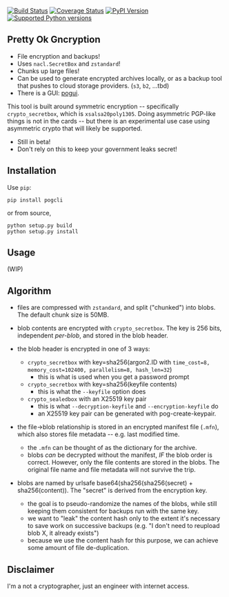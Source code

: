 [![Build Status](https://travis-ci.org/sz3/pog.svg?branch=master)](https://travis-ci.org/sz3/pog)
[![Coverage Status](https://coveralls.io/repos/github/sz3/pog/badge.svg?branch=master)](https://coveralls.io/github/sz3/pog?branch=master)
[![PyPI Version](https://img.shields.io/pypi/v/pogcli.svg)](https://pypi.python.org/pypi/pogcli)
[![Supported Python versions](https://img.shields.io/pypi/pyversions/pogcli.svg)](https://pypi.python.org/pypi/pogcli)

## Pretty Ok Gncryption

* File encryption and backups!
* Uses `nacl.SecretBox` and `zstandard`!
* Chunks up large files!
* Can be used to generate encrypted archives locally, or as a backup tool that pushes to cloud storage providers. (`s3`, `b2`, ...tbd)
* There is a GUI: [pogui](https://github.com/sz3/pogui).

This tool is built around symmetric encryption -- specifically `crypto_secretbox`, which is `xsalsa20poly1305`. Doing asymmetric PGP-like things is not in the cards -- but there is an experimental use case using asymmetric crypto that will likely be supported.

* Still in beta!
* Don't rely on this to keep your government leaks secret!

## Installation

Use `pip`:
```
pip install pogcli
```

or from source,
```
python setup.py build
python setup.py install
```

## Usage

(WIP)

## Algorithm

* files are compressed with `zstandard`, and split ("chunked") into blobs. The default chunk size is 50MB.

* blob contents are encrypted with `crypto_secretbox`. The key is 256 bits, independent *per-blob*, and stored in the blob header.

* the blob header is encrypted in one of 3 ways:
	* `crypto_secretbox` with key=sha256(argon2.ID with `time_cost=8, memory_cost=102400, parallelism=8, hash_len=32`)
		* this is what is used when you get a password prompt
	* `crypto_secretbox` with key=sha256(keyfile contents)
		* this is what the `--keyfile` option does
	* `crypto_sealedbox` with an X25519 key pair
		* this is what `--decryption-keyfile` and `--encryption-keyfile` do
		* an X25519 key pair can be generated with pog-create-keypair.

* the file->blob relationship is stored in an encrypted manifest file (`.mfn`), which also stores file metadata -- e.g. last modified time.
	* the `.mfn` can be thought of as the dictionary for the archive.
	* blobs *can* be decrypted without the manifest, *IF* the blob order is correct. However, only the file contents are stored in the blobs. The original file name and file metadata will not survive the trip.

* blobs are named by urlsafe base64(sha256(sha256(secret) + sha256(content)). The "secret" is derived from the encryption key.
	* the goal is to pseudo-randomize the names of the blobs, while still keeping them consistent for backups run with the same key.
	* we want to "leak" the content hash only to the extent it's necessary to save work on successive backups (e.g. "I don't need to reupload blob X, it already exists")
	* because we use the content hash for this purpose, we can achieve some amount of file de-duplication.

## Disclaimer

I'm a not a cryptographer, just an engineer with internet access.
